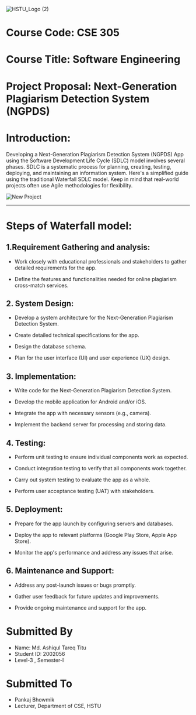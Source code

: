 ![HSTU_Logo (2)](https://github.com/titucse20/Next-Generation-Plagiarism-Detection-System-NGPDS-/assets/92135409/008f4fd5-ae97-4d34-bde3-c50693b580e2)

# Course Code: CSE 305
# Course Title: Software Engineering
# Project Proposal: Next-Generation Plagiarism Detection System (NGPDS)
# Introduction: 

Developing a Next-Generation Plagiarism Detection System (NGPDS) App using the Software Development Life Cycle (SDLC) model involves several phases. SDLC is a systematic process for planning, creating, testing, deploying, and maintaining an information system. Here's a simplified guide using the traditional Waterfall SDLC model. Keep in mind that real-world projects often use Agile methodologies for flexibility.  


![New Project](https://github.com/titucse20/Next-Generation-Plagiarism-Detection-System-NGPDS-/assets/92135409/9563bddf-e396-4b06-8794-fdeb51376e9e)
***
# Steps of Waterfall model:

## 1.Requirement Gathering and analysis:

* Work closely with educational professionals and stakeholders to gather detailed requirements for the app.

* Define the features and functionalities needed for online plagiarism cross-match services.

## 2. System Design:
* Develop a system architecture for the Next-Generation Plagiarism Detection System.

* Create detailed technical specifications for the app.

* Design the database schema.

* Plan for the user interface (UI) and user experience (UX) design.

## 3. Implementation:
* Write code for the Next-Generation Plagiarism Detection System.

* Develop the mobile application for Android and/or iOS.

* Integrate the app with necessary sensors (e.g., camera).

* Implement the backend server for processing and storing data.

## 4. Testing:
* Perform unit testing to ensure individual components work as expected.

* Conduct integration testing to verify that all components work together.

* Carry out system testing to evaluate the app as a whole.

* Perform user acceptance testing (UAT) with stakeholders.

## 5. Deployment:
* Prepare for the app launch by configuring servers and databases.

* Deploy the app to relevant platforms (Google Play Store, Apple App Store).

* Monitor the app's performance and address any issues that arise.

## 6. Maintenance and Support:
* Address any post-launch issues or bugs promptly.

* Gather user feedback for future updates and improvements.

* Provide ongoing maintenance and support for the app.

# Submitted By
* Name: Md. Ashiqul Tareq Titu
* Student ID: 2002056
* Level-3 , Semester-I

# Submitted To
* Pankaj Bhowmik
* Lecturer, Department of CSE, HSTU
